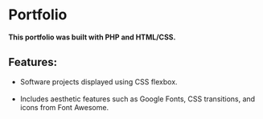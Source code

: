 <h1>Portfolio</h1>

<b>This portfolio was built with PHP and HTML/CSS.</b>

<h2>Features:</h2>

<ul>
<li> Software projects displayed using CSS flexbox.</li><br/>

<li> Includes aesthetic features such as Google Fonts, CSS transitions, and icons from Font Awesome.</li><br/>
</ul>
